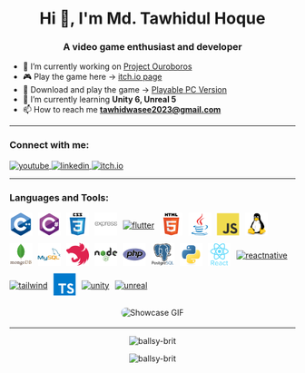 <h1 align="center">Hi 👋, I'm Md. Tawhidul Hoque</h1>
<h3 align="center">A video game enthusiast and developer</h3>

- 🔭 I’m currently working on [Project Ouroboros](https://github.com/Ballsy-Brit/Public-Version-Project-Ouroboros)
- 🎮 Play the game here → [itch.io page](https://ballsy-brit.itch.io/ouroboros)
- 💾 Download and play the game → [Playable PC Version](https://github.com/Ballsy-Brit/Ouroboros-PlayablePCVersion)
- 🌱 I’m currently learning **Unity 6, Unreal 5**
- 📫 How to reach me **tawhidwasee2023@gmail.com**

---

<h3 align="left">Connect with me:</h3>
<p align="left">
  <a href="https://youtube.com/@ballsybrit?si=LxtKBfCM-CG8djGY" target="_blank">
    <img align="center" src="https://raw.githubusercontent.com/rahuldkjain/github-profile-readme-generator/master/src/images/icons/Social/youtube.svg" alt="youtube" height="30" width="40" />
  </a>
  <a href="https://www.linkedin.com/in/md-tawhidul-hoque-8787b5201" target="_blank">
    <img align="center" src="https://raw.githubusercontent.com/rahuldkjain/github-profile-readme-generator/master/src/images/icons/Social/linked-in-alt.svg" alt="linkedin" height="30" width="40" />
  </a>
  <a href="https://ballsy-brit.itch.io/" target="_blank">
    <img align="center" src="https://static.itch.io/images/itchio-textless-black.svg" alt="itch.io" height="30" width="40" />
  </a>
</p>

---

<h3 align="left">Languages and Tools:</h3>

<!-- icons container: left-aligned, wraps to multiple rows -->
<div style="max-width:1000px;">
  <div style="display:flex; flex-wrap:wrap; gap:10px; align-items:center; justify-content:flex-start;">
    <a href="https://www.w3schools.com/cpp/" target="_blank" rel="noreferrer"><img src="https://raw.githubusercontent.com/devicons/devicon/master/icons/cplusplus/cplusplus-original.svg" alt="cplusplus" width="40" height="40" /></a>
    <a href="https://www.w3schools.com/cs/" target="_blank" rel="noreferrer"><img src="https://raw.githubusercontent.com/devicons/devicon/master/icons/csharp/csharp-original.svg" alt="csharp" width="40" height="40" /></a>
    <a href="https://www.w3schools.com/css/" target="_blank" rel="noreferrer"><img src="https://raw.githubusercontent.com/devicons/devicon/master/icons/css3/css3-original-wordmark.svg" alt="css3" width="40" height="40" /></a>
    <a href="https://expressjs.com" target="_blank" rel="noreferrer"><img src="https://raw.githubusercontent.com/devicons/devicon/master/icons/express/express-original-wordmark.svg" alt="express" width="40" height="40" /></a>
    <a href="https://flutter.dev" target="_blank" rel="noreferrer"><img src="https://www.vectorlogo.zone/logos/flutterio/flutterio-icon.svg" alt="flutter" width="40" height="40" /></a>
    <a href="https://www.w3.org/html/" target="_blank" rel="noreferrer"><img src="https://raw.githubusercontent.com/devicons/devicon/master/icons/html5/html5-original-wordmark.svg" alt="html5" width="40" height="40" /></a>
    <a href="https://www.java.com" target="_blank" rel="noreferrer"><img src="https://raw.githubusercontent.com/devicons/devicon/master/icons/java/java-original.svg" alt="java" width="40" height="40" /></a>
    <a href="https://developer.mozilla.org/en-US/docs/Web/JavaScript" target="_blank" rel="noreferrer"><img src="https://raw.githubusercontent.com/devicons/devicon/master/icons/javascript/javascript-original.svg" alt="javascript" width="40" height="40" /></a>
    <a href="https://www.linux.org/" target="_blank" rel="noreferrer"><img src="https://raw.githubusercontent.com/devicons/devicon/master/icons/linux/linux-original.svg" alt="linux" width="40" height="40" /></a>
    <a href="https://www.mongodb.com/" target="_blank" rel="noreferrer"><img src="https://raw.githubusercontent.com/devicons/devicon/master/icons/mongodb/mongodb-original-wordmark.svg" alt="mongodb" width="40" height="40" /></a>
    <a href="https://www.mysql.com/" target="_blank" rel="noreferrer"><img src="https://raw.githubusercontent.com/devicons/devicon/master/icons/mysql/mysql-original-wordmark.svg" alt="mysql" width="40" height="40" /></a>
    <a href="https://nestjs.com/" target="_blank" rel="noreferrer"><img src="https://raw.githubusercontent.com/devicons/devicon/master/icons/nestjs/nestjs-plain.svg" alt="nestjs" width="40" height="40" /></a>
    <a href="https://nodejs.org" target="_blank" rel="noreferrer"><img src="https://raw.githubusercontent.com/devicons/devicon/master/icons/nodejs/nodejs-original-wordmark.svg" alt="nodejs" width="40" height="40" /></a>
    <a href="https://www.php.net" target="_blank" rel="noreferrer"><img src="https://raw.githubusercontent.com/devicons/devicon/master/icons/php/php-original.svg" alt="php" width="40" height="40" /></a>
    <a href="https://www.postgresql.org" target="_blank" rel="noreferrer"><img src="https://raw.githubusercontent.com/devicons/devicon/master/icons/postgresql/postgresql-original-wordmark.svg" alt="postgresql" width="40" height="40" /></a>
    <a href="https://www.python.org" target="_blank" rel="noreferrer"><img src="https://raw.githubusercontent.com/devicons/devicon/master/icons/python/python-original.svg" alt="python" width="40" height="40" /></a>
    <a href="https://reactjs.org/" target="_blank" rel="noreferrer"><img src="https://raw.githubusercontent.com/devicons/devicon/master/icons/react/react-original-wordmark.svg" alt="react" width="40" height="40" /></a>
    <a href="https://reactnative.dev/" target="_blank" rel="noreferrer"><img src="https://reactnative.dev/img/header_logo.svg" alt="reactnative" width="40" height="40" /></a>
    <a href="https://tailwindcss.com/" target="_blank" rel="noreferrer"><img src="https://www.vectorlogo.zone/logos/tailwindcss/tailwindcss-icon.svg" alt="tailwind" width="40" height="40" /></a>
    <a href="https://www.typescriptlang.org/" target="_blank" rel="noreferrer"><img src="https://raw.githubusercontent.com/devicons/devicon/master/icons/typescript/typescript-original.svg" alt="typescript" width="40" height="40" /></a>
    <a href="https://unity.com/" target="_blank" rel="noreferrer"><img src="https://www.vectorlogo.zone/logos/unity3d/unity3d-icon.svg" alt="unity" width="40" height="40" /></a>
    <a href="https://unrealengine.com/" target="_blank" rel="noreferrer"><img src="https://raw.githubusercontent.com/kenangundogan/fontisto/036b7eca71aab1bef8e6a0518f7329f13ed62f6b/icons/svg/brand/unreal-engine.svg" alt="unreal" width="40" height="40" /></a>
  </div>
</div>

<!-- ===== Centered GIF (symmetrical & medium-sized) ===== -->
<div align="center" style="margin-top:18px; margin-bottom:18px;">
  <!-- Replace this src with your GIF link if needed -->
  <img src="https://github.com/user-attachments/assets/047cf750-9376-4a43-8f43-bd86f7edac6b" alt="Showcase GIF" style="width:360px; max-width:90%; height:auto; border-radius:8px;" />
</div>
<!-- ===== End GIF Section ===== -->

---

<p align="center">
  <img src="https://github-readme-stats.vercel.app/api/top-langs?username=ballsy-brit&show_icons=true&locale=en&layout=compact" alt="ballsy-brit" />
</p>

<p align="center">
  <img src="https://github-readme-streak-stats.herokuapp.com/?user=ballsy-brit&" alt="ballsy-brit" />
</p>
